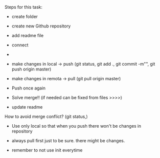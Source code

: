 Steps for this task:

- create folder
- create new Github repository
- add readme file
- connect
- 

- make changes in local 
-> push (git status, git add ., git commit -m"", git push origin master)
- make changes in remota
-> pull (git pull origin master)
- Push once again

- Solve merge!! (if needed can be fixed from files >>>>)
- update readme 


How to avoid merge conflict? (git status,)

- Use only local so that when you push there won't be changes in repository
- always pull first just to be sure. there might be changes.  


- remember to not use init everytime

